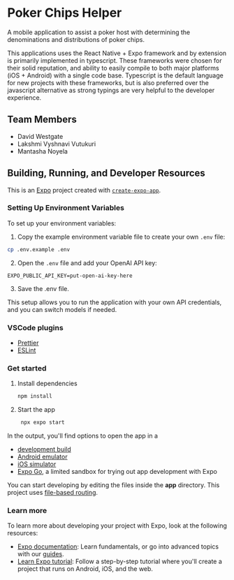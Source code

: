 # Poker Chips Helper

A mobile application to assist a poker host with determining the denominations and distributions of poker chips.

This applications uses the React Native + Expo framework and by extension is primarily implemented in typescript. These frameworks were chosen for their solid reputation, and ability to easily compile to both major platforms (iOS + Android) with a single code base. Typescript is the default language for new projects with these frameworks, but is also preferred over the javascript alternative as strong typings are very helpful to the developer experience.

## Team Members

- David Westgate
- Lakshmi Vyshnavi Vutukuri
- Mantasha Noyela

## Building, Running, and Developer Resources

This is an [Expo](https://expo.dev) project created with [`create-expo-app`](https://www.npmjs.com/package/create-expo-app).

### Setting Up Environment Variables

To set up your environment variables:

1. Copy the example environment variable file to create your own `.env` file:

```bash
cp .env.example .env
```

2. Open the `.env` file and add your OpenAI API key:

`EXPO_PUBLIC_API_KEY=put-open-ai-key-here`

3. Save the .env file.

This setup allows you to run the application with your own API credentials, and you can switch models if needed.

### VSCode plugins

- [Prettier](https://marketplace.visualstudio.com/items?itemName=esbenp.prettier-vscode)
- [ESLint](https://marketplace.visualstudio.com/items?itemName=dbaeumer.vscode-eslint)

### Get started

1. Install dependencies

   ```bash
   npm install
   ```

2. Start the app

   ```bash
    npx expo start
   ```

In the output, you'll find options to open the app in a

- [development build](https://docs.expo.dev/develop/development-builds/introduction/)
- [Android emulator](https://docs.expo.dev/workflow/android-studio-emulator/)
- [iOS simulator](https://docs.expo.dev/workflow/ios-simulator/)
- [Expo Go](https://expo.dev/go), a limited sandbox for trying out app development with Expo

You can start developing by editing the files inside the **app** directory. This project uses [file-based routing](https://docs.expo.dev/router/introduction).

### Learn more

To learn more about developing your project with Expo, look at the following resources:

- [Expo documentation](https://docs.expo.dev/): Learn fundamentals, or go into advanced topics with our [guides](https://docs.expo.dev/guides).
- [Learn Expo tutorial](https://docs.expo.dev/tutorial/introduction/): Follow a step-by-step tutorial where you'll create a project that runs on Android, iOS, and the web.
